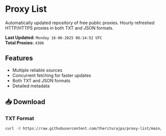 # Proxy List

Automatically updated repository of free public proxies. Hourly refreshed HTTP/HTTPS proxies in both TXT and JSON formats.

**Last Updated:** `Monday 16-06-2025 06:14:52 UTC`  
**Total Proxies:** `4306`

## Features
- Multiple reliable sources
- Concurrent fetching for faster updates
- Both TXT and JSON formats
- Detailed metadata

## 📥 Download

### TXT Format
```bash
curl -O https://raw.githubusercontent.com/theriturajps/proxy-list/main/proxies.txt
